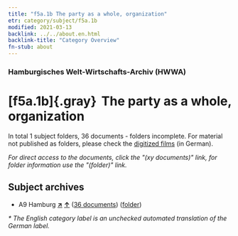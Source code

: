 ```yaml
---
title: "f5a.1b The party as a whole, organization"
etr: category/subject/f5a.1b
modified: 2021-03-13
backlink: ../../about.en.html
backlink-title: "Category Overview"
fn-stub: about
---
```


### Hamburgisches Welt-Wirtschafts-Archiv (HWWA)
# [f5a.1b]{.gray}&#8201; The party as a whole, organization&#160; 





In total 1 subject folders, 36 documents - folders incomplete.
For material not published as folders, please check the [digitized films](/film/h1_sh) (in German).

_For direct access to the documents, click the "(xy documents)" link, for folder information use the "(folder)" link._

## Subject archives


- A9 Hamburg [**&nearr;**](../../../geo/i/140905/about.en.html "Hamburg (all folders)") [**&uarr;**](../../../geo/about.en.html#A9 "Country category system") (<a href="https://pm20.zbw.eu/dfgview/sh/140905,144423" title="about: Hamburg : The party as a whole, organization" target="_blank">36 documents</a>) ([folder](../../../../folder/sh/1409xx/140905/1444xx/144423/about.en.html))


_* The English category label is an unchecked automated translation of the German label._

